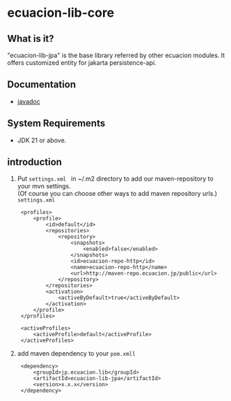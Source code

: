 # ecuacion-lib-core

## What is it?

"ecuacion-lib-jpa" is the base library referred by other ecuacion modules.
It offers customized entity for jakarta persistence-api.

## Documentation

- [javadoc](https://javadoc.ecuacion.jp/ecuacion-lib-jpa/)

## System Requirements

- JDK 21 or above.

## introduction

1. Put `settings.xml ` in ~/.m2 directory to add our maven-repository to your mvn settings.  
(Of course you can choose other ways to add maven repository urls.)
`settings.xml`

    <?xml version="1.0" encoding="UTF-8"?>

    <settings xmlns="http://maven.apache.org/SETTINGS/1.0.0"
            xmlns:xsi="http://www.w3.org/2001/XMLSchema-instance"
            xsi:schemaLocation="http://maven.apache.org/SETTINGS/1.0.0 http://maven.apache.org/xsd/settings-1.0.0.xsd">

        <profiles>
            <profile>
                <id>default</id>
                <repositories> 
                    <repository>
                        <snapshots>
                            <enabled>false</enabled>
                        </snapshots>
                        <id>ecuacion-repo-http</id>
                        <name>ecuacion-repo-http</name>
                        <url>http://maven-repo.ecuacion.jp/public</url>
                    </repository>
                </repositories>
                <activation>
                    <activeByDefault>true</activeByDefault>
                </activation>
            </profile>
        </profiles>

        <activeProfiles>
            <activeProfile>default</activeProfile>
        </activeProfiles>

    </settings>

1. add maven dependency to your `pom.xmll`

        <dependency>
            <groupId>jp.ecuacion.lib</groupId>
            <artifactId>ecuacion-lib-jpa</artifactId>
            <version>x.x.x</version>
        </dependency>